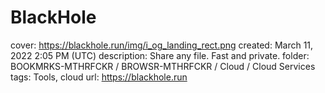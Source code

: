 # BlackHole

cover: https://blackhole.run/img/i_og_landing_rect.png
created: March 11, 2022 2:05 PM (UTC)
description: Share any file. Fast and private.
folder: BOOKMRKS-MTHRFCKR / BROWSR-MTHRFCKR / Cloud / Cloud Services
tags: Tools, cloud
url: https://blackhole.run